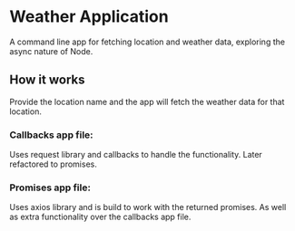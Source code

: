 # Weather Application

A command line app for fetching location and weather data, exploring the async nature of Node.

## How it works
Provide the location name and the app will fetch the weather data for that location.

### Callbacks app file:
Uses request library and callbacks to handle the functionality. Later refactored to promises.

### Promises app file:
Uses axios library and is build to work with the returned promises. As well as extra functionality over the callbacks app file.
